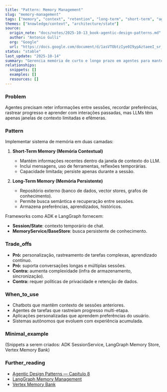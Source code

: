```yaml
---
title: "Pattern: Memory Management"
slug: "memory-management"
tags: ["memory", "context", "retention", "long-term", "short-term", "agentic-pattern"]
themes: ["knowledge/context", "architecture/state"]
source:
  origin_note: "docs/notes/2025-10-13_book-agentic-design-patterns.md"
  author: "Antonio Gulli"
  org: "Google"
  url: "https://docs.google.com/document/d/1asVTObtzIye0I9ypAztaeeI_sr_Hx2TORE02uUuqH_c/edit?tab=t.0"
status: "stable"
last_update: "2025-10-14"
summary: "Gerencia memória de curto e longo prazo em agentes para manter contexto, aprender com experiência e personalizar interações."
relationships:
  snippets: []
  examples: []
  resources: []
---
```


### Problem

Agentes precisam reter informações entre sessões, recordar preferências, rastrear progresso e aprender com interações passadas, mas LLMs têm apenas janelas de contexto limitadas e efêmeras.

### Pattern

Implementar sistema de memória em duas camadas:

1. **Short-Term Memory (Memória Contextual)**
   - Mantém informações recentes dentro da janela de contexto do LLM.
   - Inclui mensagens, uso de ferramentas, reflexões temporárias.
   - Capacidade limitada; persiste apenas durante a sessão.

2. **Long-Term Memory (Memória Persistente)**
   - Repositório externo (banco de dados, vector stores, grafos de conhecimento).
   - Permite busca semântica e recuperação entre sessões.
   - Armazena preferências, aprendizados, históricos.

Frameworks como ADK e LangGraph fornecem:
- **Session/State**: contexto temporário de chat.
- **MemoryService/BaseStore**: busca persistente de conhecimento.

### Trade_offs

- **Pró:** personalização, rastreamento de tarefas complexas, aprendizado contínuo.
- **Pró:** suporta conversações longas e múltiplas sessões.
- **Contra:** aumenta complexidade (infra de armazenamento, sincronização).
- **Contra:** requer políticas de privacidade e retenção de dados.

### When_to_use

- Chatbots que mantêm contexto de sessões anteriores.
- Agentes de tarefas que rastreiam progresso multi-etapa.
- Aplicações personalizadas que aprendem preferências do usuário.
- Sistemas autônomos que evoluem com experiência acumulada.

### Minimal_example

(Snippets a serem criados: ADK SessionService, LangGraph Memory Store, Vertex Memory Bank)

### Further_reading

- [Agentic Design Patterns — Capítulo 8](https://docs.google.com/document/d/1asVTObtzIye0I9ypAztaeeI_sr_Hx2TORE02uUuqH_c/edit?tab=t.0)
- [LangGraph Memory Management](https://langchain-ai.github.io/langgraph/concepts/memory/)
- [Vertex Memory Bank](https://cloud.google.com/vertex-ai/docs/agent-engine/memory-bank)
